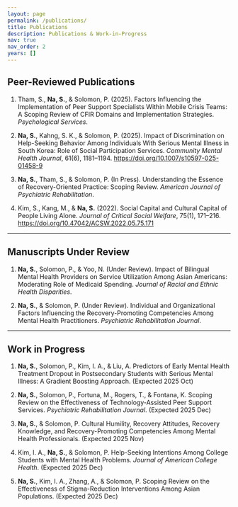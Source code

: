 ```yaml
---
layout: page
permalink: /publications/
title: Publications
description: Publications & Work-in-Progress
nav: true
nav_order: 2
years: []
---
```


## Peer-Reviewed Publications

1. Tham, S., **Na, S.**, & Solomon, P. (2025). Factors Influencing the Implementation of Peer Support Specialists Within Mobile Crisis Teams: A Scoping Review of CFIR Domains and Implementation Strategies. *Psychological Services*.

2. **Na, S.**, Kahng, S. K., & Solomon, P. (2025). Impact of Discrimination on Help-Seeking Behavior Among Individuals With Serious Mental Illness in South Korea: Role of Social Participation Services. *Community Mental Health Journal*, 61(6), 1181–1194. https://doi.org/10.1007/s10597-025-01458-9

3. **Na, S.**, Tham, S., & Solomon, P. (In Press). Understanding the Essence of Recovery-Oriented Practice: Scoping Review. *American Journal of Psychiatric Rehabilitation*.

4. Kim, S., Kang, M., & **Na, S.** (2022). Social Capital and Cultural Capital of People Living Alone. *Journal of Critical Social Welfare*, 75(1), 171–216. https://doi.org/10.47042/ACSW.2022.05.75.171

---

## Manuscripts Under Review

1. **Na, S.**, Solomon, P., & Yoo, N. (Under Review). Impact of Bilingual Mental Health Providers on Service Utilization Among Asian Americans: Moderating Role of Medicaid Spending. *Journal of Racial and Ethnic Health Disparities*.

2. **Na, S.**, & Solomon, P. (Under Review). Individual and Organizational Factors Influencing the Recovery-Promoting Competencies Among Mental Health Practitioners. *Psychiatric Rehabilitation Journal*.

---

## Work in Progress

1. **Na, S.**, Solomon, P., Kim, I. A., & Liu, A. Predictors of Early Mental Health Treatment Dropout in Postsecondary Students with Serious Mental Illness: A Gradient Boosting Approach. (Expected 2025 Oct)

2. **Na, S.**, Solomon, P., Fortuna, M., Rogers, T., & Fontana, K. Scoping Review on the Effectiveness of Technology-Assisted Peer Support Services. *Psychiatric Rehabilitation Journal*. (Expected 2025 Dec)

3. **Na, S.**, & Solomon, P. Cultural Humility, Recovery Attitudes, Recovery Knowledge, and Recovery-Promoting Competencies Among Mental Health Professionals. (Expected 2025 Nov)

4. Kim, I. A., **Na, S.**, & Solomon, P. Help-Seeking Intentions Among College Students with Mental Health Problems. *Journal of American College Health*. (Expected 2025 Dec)

5. **Na, S.**, Kim, I. A., Zhang, A., & Solomon, P. Scoping Review on the Effectiveness of Stigma-Reduction Interventions Among Asian Populations. (Expected 2025 Dec)